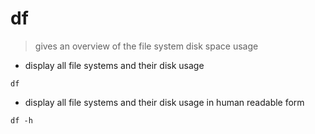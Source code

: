 # df

> gives an overview of the file system disk space usage

- display all file systems and their disk usage

`df`

- display all file systems and their disk usage in human readable form

`df -h`
